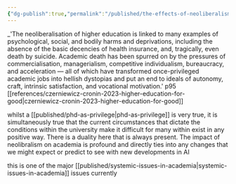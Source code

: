 ```yaml
---
{"dg-publish":true,"permalink":"/published/the-effects-of-neoliberalism-on-higher-education/"}
---
```


_'The neoliberalisation of higher education is linked to many examples of psychological, social, and bodily harms and deprivations, including the absence of the basic decencies of health
insurance, and, tragically, even death by suicide. Academic death has been spurred on by the pressures of commercialisation, managerialism, competitive individualism, bureaucracy, and acceleration — all of which have transformed once-privileged academic jobs into hellish dystopias and put an end to ideals of autonomy, craft, intrinsic satisfaction, and
vocational motivation.' p95 [[references/czerniewicz-cronin-2023-higher-education-for-good\|czerniewicz-cronin-2023-higher-education-for-good]]

whilst a [[published/phd-as-privilege\|phd-as-privilege]] is very true, it is simultaneously true that the current circumstances that dictate the conditions within the university make it difficult for many within exist in any positive way. There is a duality here that is always present. The impact of neolibralism on academia is profound and directly ties into any changes that we might expect or predict to see with new developments in AI

this is one of the major [[published/systemic-issues-in-academia\|systemic-issues-in-academia]] issues currently